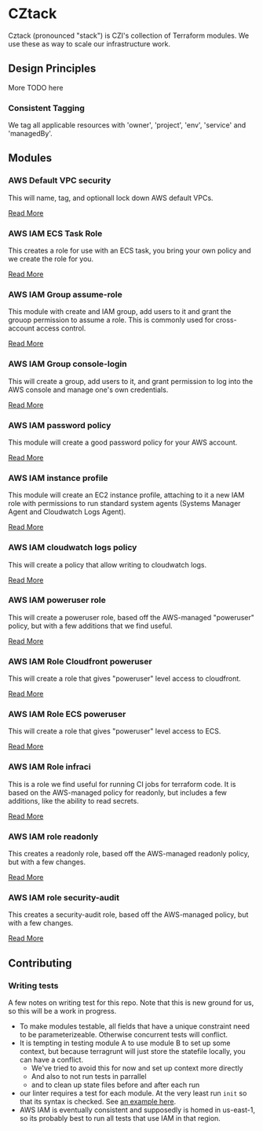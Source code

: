# CZtack

Cztack (pronounced "stack") is CZI's collection of Terraform modules. We use these as way to scale our infrastructure work.

## Design Principles

More TODO here

### Consistent Tagging

We tag all applicable resources with 'owner', 'project', 'env', 'service' and 'managedBy'.

## Modules

### AWS Default VPC security

This will name, tag, and optionall lock down AWS default VPCs.

[Read More](aws-default-vpc-security/README.md)

### AWS IAM ECS Task Role

This creates a role for use with an ECS task, you bring your own policy and we create the role for you.

[Read More](aws-iam-ecs-task-role/README.md)

### AWS IAM Group assume-role

This module with create and IAM group, add users to it and grant the grouop permission to assume a role. This is commonly used for cross-account access control.

[Read More](aws-iam-group-assume-role/README.md)

### AWS IAM Group console-login

This will create a group, add users to it, and grant permission to log into the AWS console and manage one's own credentials.

[Read More](aws-iam-group-console-login/README.md)

### AWS IAM password policy

This module will create a good password policy for your AWS account.

[Read More](aws-iam-password-policy/README.md)

### AWS IAM instance profile

This module will create an EC2 instance profile, attaching to it a new IAM role with permissions to run standard system agents (Systems Manager Agent and Cloudwatch Logs Agent).

[Read More](aws-iam-instance-profile/README.md)

### AWS IAM cloudwatch logs policy

This will create a policy that allow writing to cloudwatch logs.

[Read More](aws-iam-policy-cwlogs/README.md)

### AWS IAM poweruser role

This will create a poweruser role, based off the AWS-managed "poweruser" policy, but with a few additions that we find useful.

[Read More](aws-iam-poweruser/README.md)

### AWS IAM Role Cloudfront poweruser

This will create a role that gives "poweruser" level access to cloudfront.

[Read More](aws-iam-role-cloudfront-poweruser/README.md)

### AWS IAM Role ECS poweruser

This will create a role that gives "poweruser" level access to ECS.

[Read More](aws-iam-role-ecs-poweruser/README.md)

### AWS IAM Role infraci

This is a role we find useful for running CI jobs for terraform code. It is based on the AWS-managed policy for readonly, but includes a few additions, like the ability to read secrets.

[Read More](aws-iam-role-infraci/README.md)

### AWS IAM role readonly

This creates a readonly role, based off the AWS-managed readonly policy, but with a few changes.

[Read More](aws-iam-role-readonly/README.md)

### AWS IAM role security-audit

This creates a security-audit role, based off the AWS-managed policy, but with a few changes.

[Read More](aws-iam-role-security-audit/README.md)

## Contributing

### Writing tests

A few notes on writing test for this repo. Note that this is new ground for us, so this will be a work in progress.

* To make modules testable, all fields that have a unique constraint need to be parameterizeable. Otherwise concurrent tests will conflict.
* It is tempting in testing module A to use module B to set up some context, but because terragrunt will just store the statefile locally, you can have a conflict.
  * We've tried to avoid this for now and set up context more directly
  * And also to not run tests in parrallel
  * and to clean up state files before and after each run
* our linter requires a test for each module. At the very least run `init` so that its syntax is checked. See [an example here](aws-iam-group-assume-role/module_test.go).
* AWS IAM is eventually consistent and supposedly is homed in us-east-1, so its probably best to run all tests that use IAM in that region.
